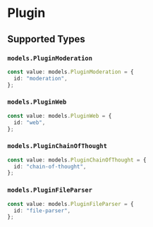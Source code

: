 # Plugin


## Supported Types

### `models.PluginModeration`

```typescript
const value: models.PluginModeration = {
  id: "moderation",
};
```

### `models.PluginWeb`

```typescript
const value: models.PluginWeb = {
  id: "web",
};
```

### `models.PluginChainOfThought`

```typescript
const value: models.PluginChainOfThought = {
  id: "chain-of-thought",
};
```

### `models.PluginFileParser`

```typescript
const value: models.PluginFileParser = {
  id: "file-parser",
};
```


